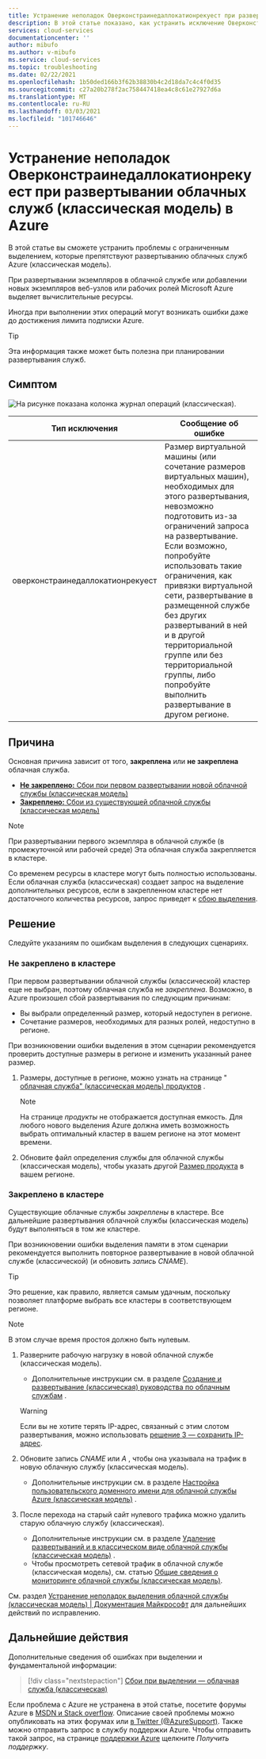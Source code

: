 ```yaml
---
title: Устранение неполадок Оверконстраинедаллокатионрекуест при развертывании облачной службы (классическая модель) в Azure | Документация Майкрософт
description: В этой статье показано, как устранить исключение Оверконстраинедаллокатионрекуест при развертывании облачной службы (классической) в Azure.
services: cloud-services
documentationcenter: ''
author: mibufo
ms.author: v-mibufo
ms.service: cloud-services
ms.topic: troubleshooting
ms.date: 02/22/2021
ms.openlocfilehash: 1b50ded166b3f62b38830b4c2d18da7c4c4f0d35
ms.sourcegitcommit: c27a20b278f2ac758447418ea4c8c61e27927d6a
ms.translationtype: MT
ms.contentlocale: ru-RU
ms.lasthandoff: 03/03/2021
ms.locfileid: "101746646"
---
```

# <a name="troubleshoot-overconstrainedallocationrequest-when-deploying-cloud-services-classic-to-azure"></a>Устранение неполадок Оверконстраинедаллокатионрекуест при развертывании облачных служб (классическая модель) в Azure

В этой статье вы сможете устранить проблемы с ограниченным выделением, которые препятствуют развертыванию облачных служб Azure (классическая модель).

При развертывании экземпляров в облачной службе или добавлении новых экземпляров веб-узлов или рабочих ролей Microsoft Azure выделяет вычислительные ресурсы.

Иногда при выполнении этих операций могут возникать ошибки даже до достижения лимита подписки Azure.

> [!TIP]
> Эта информация также может быть полезна при планировании развертывания служб.

## <a name="symptom"></a>Симптом

![На рисунке показана колонка журнал операций (классическая).](./media/cloud-services-troubleshoot-overconstrained-allocation-failed/cloud-services-troubleshoot-allocation-logs.png)

|Тип исключения  |Сообщение об ошибке  |
|---------|---------|
|оверконстраинедаллокатионрекуест |Размер виртуальной машины (или сочетание размеров виртуальных машин), необходимых для этого развертывания, невозможно подготовить из-за ограничений запроса на развертывание. Если возможно, попробуйте использовать такие ограничения, как привязки виртуальной сети, развертывание в размещенной службе без других развертываний в ней и в другой территориальной группе или без территориальной группы, либо попробуйте выполнить развертывание в другом регионе.|

## <a name="cause"></a>Причина

Основная причина зависит от того, **закреплена** или **не закреплена** облачная служба.

- [**Не закреплено:** Сбои при первом развертывании новой облачной службы (классическая модель)](#not-pinned-to-a-cluster)
- [**Закреплено:** Сбои из существующей облачной службы (классическая модель)](#pinned-to-a-cluster)

> [!NOTE]
> При развертывании первого экземпляра в облачной службе (в промежуточной или рабочей среде) Эта облачная служба закрепляется в кластере.
>
> Со временем ресурсы в кластере могут быть полностью использованы. Если облачная служба (классическая) создает запрос на выделение дополнительных ресурсов, если в закрепленном кластере нет достаточного количества ресурсов, запрос приведет к [сбою выделения](cloud-services-allocation-failures.md).

## <a name="solution"></a>Решение

Следуйте указаниям по ошибкам выделения в следующих сценариях.

### <a name="not-pinned-to-a-cluster"></a>Не закреплено в кластере

При первом развертывании облачной службы (классической) кластер еще не выбран, поэтому облачная служба не *закреплена*. Возможно, в Azure произошел сбой развертывания по следующим причинам:

- Вы выбрали определенный размер, который недоступен в регионе.
- Сочетание размеров, необходимых для разных ролей, недоступно в регионе.

При возникновении ошибки выделения в этом сценарии рекомендуется проверить доступные размеры в регионе и изменить указанный ранее размер.

1. Размеры, доступные в регионе, можно узнать на странице " [облачная служба" (классическая модель) продуктов](https://azure.microsoft.com/global-infrastructure/services/?products=cloud-services) .

    > [!NOTE]
    > На странице *продукты* не отображается доступная емкость. Для любого нового выделения Azure должна иметь возможность выбрать оптимальный кластер в вашем регионе на этот момент времени.

1. Обновите файл определения службы для облачной службы (классическая модель), чтобы указать другой [Размер продукта](cloud-services-sizes-specs.md#configure-sizes-for-cloud-services) в вашем регионе.

### <a name="pinned-to-a-cluster"></a>Закреплено в кластере

Существующие облачные службы *закреплены* в кластере. Все дальнейшие развертывания облачной службы (классическая модель) будут выполняться в том же кластере.

При возникновении ошибки выделения памяти в этом сценарии рекомендуется выполнить повторное развертывание в новой облачной службе (классической) (и обновить *запись CNAME*).

> [!TIP]
> Это решение, как правило, является самым удачным, поскольку позволяет платформе выбрать все кластеры в соответствующем регионе.

> [!NOTE]
> В этом случае время простоя должно быть нулевым.

1. Разверните рабочую нагрузку в новой облачной службе (классическая модель).
    - Дополнительные инструкции см. в разделе [Создание и развертывание (классическая) руководства по облачным службам](cloud-services-how-to-create-deploy-portal.md) .

    > [!WARNING]
    > Если вы не хотите терять IP-адрес, связанный с этим слотом развертывания, можно использовать [решение 3 — сохранить IP-адрес](cloud-services-allocation-failures.md#solutions).

1. Обновите запись *CNAME* или *A* , чтобы она указывала на трафик в новую облачную службу (классическая модель).
    - Дополнительные инструкции см. в разделе [Настройка пользовательского доменного имени для облачной службы Azure (классическая модель)](cloud-services-custom-domain-name-portal.md#understand-cname-and-a-records) .

1. После перехода на старый сайт нулевого трафика можно удалить старую облачную службу (классическая).
    - Дополнительные инструкции см. в разделе [Удаление развертываний и в классическом виде облачной службы (классическая модель)](cloud-services-how-to-manage-portal.md#delete-deployments-and-a-cloud-service) .
    - Чтобы просмотреть сетевой трафик в облачной службе (классическая модель), см. статью [Общие сведения о мониторинге облачной службы (классическая модель)](cloud-services-how-to-monitor.md).

См. раздел [Устранение неполадок выделения облачной службы (классическая модель) | Документация Майкрософт](cloud-services-allocation-failures.md#common-issues) для дальнейших действий по исправлению.

## <a name="next-steps"></a>Дальнейшие действия

Дополнительные сведения об ошибках при выделении и фундаментальной информации:

> [!div class="nextstepaction"]
> [Сбои при выделении — облачная служба (классическая)](cloud-services-allocation-failures.md)

Если проблема с Azure не устранена в этой статье, посетите форумы Azure в [MSDN и Stack overflow](https://azure.microsoft.com/support/forums/). Описание своей проблемы можно опубликовать на этих форумах или [в Twitter (@AzureSupport)](https://twitter.com/AzureSupport). Также можно отправить запрос в службу поддержки Azure. Чтобы отправить такой запрос, на странице [поддержки Azure](https://azure.microsoft.com/support/options/) щелкните *Получить поддержку*.
